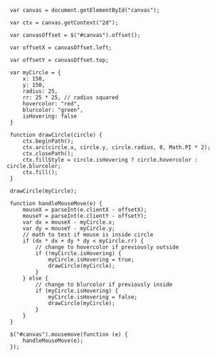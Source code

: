     
     var canvas = document.getElementById("canvas");
    
     var ctx = canvas.getContext("2d");
    
     var canvasOffset = $("#canvas").offset();
    
     var offsetX = canvasOffset.left;
    
     var offsetY = canvasOffset.top;

     var myCircle = {
         x: 150,
         y: 150,
         radius: 25,
         rr: 25 * 25, // radius squared
         hovercolor: "red",
         blurcolor: "green",
         isHovering: false
     }

     function drawCircle(circle) {
         ctx.beginPath();
         ctx.arc(circle.x, circle.y, circle.radius, 0, Math.PI * 2);
         ctx.closePath();
         ctx.fillStyle = circle.isHovering ? circle.hovercolor : circle.blurcolor;
         ctx.fill();
     }

     drawCircle(myCircle);
    
     function handleMouseMove(e) {
         mouseX = parseInt(e.clientX - offsetX);
         mouseY = parseInt(e.clientY - offsetY);
         var dx = mouseX - myCircle.x;
         var dy = mouseY - myCircle.y;
         // math to test if mouse is inside circle
         if (dx * dx + dy * dy < myCircle.rr) {
             // change to hovercolor if previously outside
             if (!myCircle.isHovering) {
                 myCircle.isHovering = true;
                 drawCircle(myCircle);
             }
         } else {
             // change to blurcolor if previously inside
             if (myCircle.isHovering) {
                 myCircle.isHovering = false;
                 drawCircle(myCircle);
             }
         }
     }
    
     $("#canvas").mousemove(function (e) {
         handleMouseMove(e);
     });
